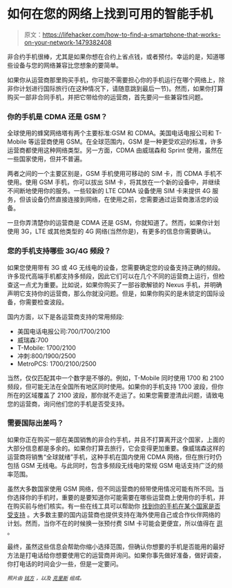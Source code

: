 # 如何在您的网络上找到可用的智能手机

> 原文：<https://lifehacker.com/how-to-find-a-smartphone-that-works-on-your-network-1479382408>

非合约手机很棒，尤其是如果你想在合约上省点钱，或者预付。幸运的是，知道哪些设备与您的网络兼容比您想象的要简单。



如果你从运营商那里购买手机，你可能不需要担心你的手机运行在哪个网络上，除非你计划进行国际旅行(在这种情况下，请随意跳到最后一节)。然而，如果你打算购买一部非合同手机，并把它带给你的运营商，首先要问一些兼容性问题。

### 你的手机是 CDMA 还是 GSM？

全球使用的蜂窝网络塔有两个主要标准:GSM 和 CDMA。美国电话电报公司和 T-Mobile 等运营商使用 GSM。在全球范围内，GSM 是一种更受欢迎的标准，许多运营商都使用这种网络类型。另一方面，CDMA 由威瑞森和 Sprint 使用，虽然在一些国家使用，但并不普遍。

两者之间的一个主要区别是，GSM 手机使用可移动的 SIM 卡，而 CDMA 手机不使用。使用 GSM 手机，你可以拔出 SIM 卡，将其放在一个新的设备中，并继续不间断地使用你的服务。一些较新的 LTE CDMA 设备使用 SIM 卡来提供 4G 服务，但该设备仍然直接连接到网络，在使用之前，您需要通过运营商激活您的设备。

一旦你弄清楚你的运营商是 CDMA 还是 GSM，你就知道了。然而，如果你计划使用 3G，LTE 或其他类型的 4G 网络(当然你是)，有更多的信息你需要确认。

### 您的手机支持哪些 3G/4G 频段？

如果您使用带有 3G 或 4G 无线电的设备，您需要确定您的设备支持正确的频段。许多现代高端手机都支持多频段，因此它们可以在几个不同的运营商上运行，但检查这一点尤为重要。比如说，如果你购买了一部谷歌解锁的 Nexus 手机，并明确声明它支持你的运营商，那么你就没问题。但是，如果你购买的是未锁定的国际设备，你需要检查波段。

国内方面，以下是各运营商支持的常用频段:

*   美国电话电报公司:700/1700/2100
*   威瑞森:700
*   T-Mobile: 1700/2100
*   冲刺:800/1900/2500
*   MetroPCS: 1700/2100/2500

当然，仅仅匹配其中一个数字是不够的。例如，T-Mobile 同时使用 1700 和 2100 频段，但可能无法在全国所有地区同时使用。如果你的手机支持 1700 波段，但你所在的区域覆盖了 2100 波段，那你就不走运了。如果您需要澄清此问题，请致电您的运营商，询问他们您的手机是否受支持。

### 需要国际出差吗？

如果你正在购买一部在美国销售的非合约手机，并且不打算离开这个国家，上面的大部分信息都是多余的。如果你打算去旅行，它会变得更加重要。像威瑞森这样的运营商将销售“全球就绪”手机，这种手机在国内使用 CDMA 网络，但在旅行时仍包括 GSM 无线电。与此同时，包含多频段无线电的常规 GSM 电话支持广泛的频率范围。

虽然大多数国家使用 GSM 网络，但不同运营商的频带使用情况可能有所不同。当你选择你的手机时，重要的是要知道你可能需要在哪些运营商上使用你的手机，并在购买前与他们核实。有一些在线工具可以帮助你 [找到你的手机在某个国家是否受支持](http://blog.dhgate.com/find-gsm-compatibility-for-your-country.html) 。大多数主要的国内运营商也提供支持在海外使用自己或合作伙伴网络的计划。然而，当你不在的时候换一张预付费 SIM 卡可能会更便宜，所以值得在 [逛](https://lifehacker.com/how-can-i-save-money-on-my-smartphone-bill-when-traveli-5974153) 。

最终，虽然这些信息会帮助你缩小选择范围，但确认你想要的手机是否能用的最好方法是打电话给你想要使用它的运营商并询问。如果你事先做好准备，做好调查，你打电话的时间会少一些，但是一定要问。

<small>*照片由*</small> [<small>*钱方*</small>](http://www.flickr.com/photos/liewcf/4763340299/) <small>*，以及*</small> [<small>*克里斯*</small>](http://www.flickr.com/photos/eisenbahner/5570629915/) <small>*组成。*</small>